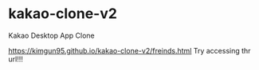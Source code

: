 # kakao-clone-v2
 
Kakao Desktop App Clone

https://kimgun95.github.io/kakao-clone-v2/freinds.html
Try accessing thr url!!!
